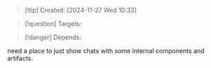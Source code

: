 
>[!tip] Created: [2024-11-27 Wed 10:33]

>[!question] Targets: 

>[!danger] Depends: 


need a place to just show chats with some internal components and artifacts.


